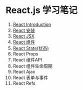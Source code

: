 # React.js 学习笔记
1. [React Introduction](https://github.com/liyayun713/FED/blob/master/React/React.md)
2. [React 安装](https://github.com/liyayun713/FED/blob/master/React/Installation.md)
3. [React JSX](https://github.com/liyayun713/FED/blob/master/React/JSX.md)
4. [React 组件](https://github.com/liyayun713/FED/blob/master/React/Component.md)
5. [React State(状态)](https://github.com/liyayun713/FED/blob/master/React/State.md)
6. React Props
7. React 组件API
8. React 组件生命周期
9. React Ajax
10. React 表单与事件
11. React Refs
